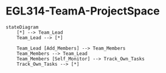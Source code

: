 # EGL314-TeamA-ProjectSpace

```mermaid
stateDiagram
    [*] --> Team_Lead
    Team_Lead --> [*]

    Team_Lead [Add_Members] --> Team_Members
    Team_Members --> Team_Lead
    Team_Members [Self_Monitor] --> Track_Own_Tasks
    Track_Own_Tasks --> [*]
```
